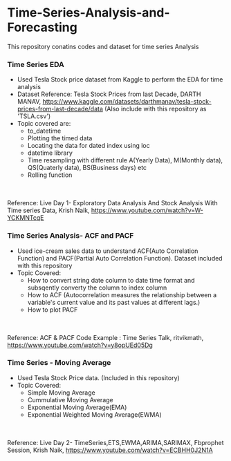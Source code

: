# Time-Series-Analysis-and-Forecasting
This repository conatins codes and dataset for time series Analysis

### Time Series EDA
- Used Tesla Stock price dataset from Kaggle to perform the EDA for time analysis
- Dataset Reference: Tesla Stock Prices from last Decade, DARTH MANAV, https://www.kaggle.com/datasets/darthmanav/tesla-stock-prices-from-last-decade/data (Also include with this repository as 'TSLA.csv')
- Topic covered are:
  - to_datetime
  - Plotting the timed data
  - Locating the data for dated index using loc
  - datetime library
  - Time resampling with different rule A(Yearly Data), M(Monthly data), QS(Quaterly data), BS(Business days) etc
  - Rolling function</br></br></br>


  
Reference: Live Day 1- Exploratory Data Analysis And Stock Analysis With Time series Data, Krish Naik, https://www.youtube.com/watch?v=W-YCKMNTcqE

### Time Series Analysis- ACF and PACF
- Used ice-cream sales data to understand ACF(Auto Correlation Function) and PACF(Partial Auto Correlation Function). Dataset included with this repository
- Topic Covered:
  - How to convert string date column to date time format and subsqently converty the column to index column
  - How to ACF (Autocorrelation measures the relationship between a variable's current value and its past values at different lags.)
  - How to plot PACF</br></br></br>


Reference: ACF & PACF Code Example : Time Series Talk, ritvikmath, https://www.youtube.com/watch?v=y8opUEd05Dg


### Time Series - Moving Average
- Used Tesla Stock Price data. (Included in this repository)
- Topic Covered:
  - Simple Moving Average
  - Cummulative Moving Average
  - Exponential Moving Average(EMA)
  - Exponential Weighted Moving Average(EWMA)</br></br></br>

Reference: Live Day 2- TimeSeries,ETS,EWMA,ARIMA,SARIMAX, Fbprophet Session, Krish Naik, https://www.youtube.com/watch?v=ECBHH0J2N1A





